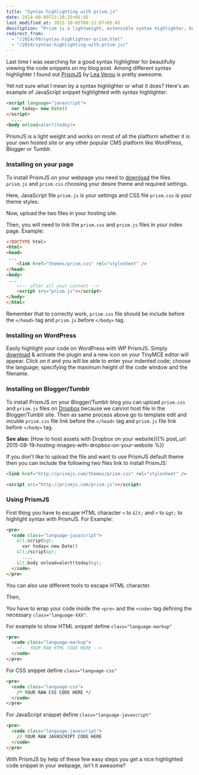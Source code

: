 ```yaml
---
title: "Syntax highlighting with prism.js"
date: 2014-09-09T13:28:25+05:45
last_modified_at: 2015-10-05T08:11:07+05:45
description: "Prism is a lightweight, extensible syntax highlighter, built with modern web standards in mind."
redirect_from:
  - "/2014/09/syntax-highlighter-prism.html"
  - "/2014/syntax-highlighting-with-prism-js/"
---
```


Last time I was searching for a good syntax highlighter for beautifully viewing the code snippets on my blog post. Among different syntax highlighter I found out <a href="http://prismjs.com" rel="nofollow">PrismJS</a> by <a href="http://lea.verou.me" rel="nofollow">Lea Verou</a> is pretty awesome.

Yet not sure what I mean by a syntax highlighter or what it does? Here's an example of JavaScript snippet highlighted with syntax highlighter:

```html
<script language="javascript">
  var today= new Date()
</script>
  ....
<body onload=alert(today)>
```

PrismJS is a light weight and works on most of all the platform whether it is your own hosted site or any other popular CMS platform like WordPress, Blogger or Tumblr.

### Installing on your page

To install PrismJS on your webpage you need to <a href="http://prismjs.com/download.html" rel="nofollow">download</a> the files `prism.js` and `prism.css` choosing your desire theme and required settings.

Here, JavaScript file `prism.js` is your settings and CSS file `prism.css` is your theme styles.

Now, upload the two files in your hosting site.

Then, you will need to link the `prism.css` and `prism.js` files in your index page. Example:

```html
<!DOCTYPE html>
<html>
<head>
 ...
    <link href="themes/prism.css" rel="stylesheet" />
</head>
<body>
 ...
    <!-- after all your content -->
    <script src="prism.js"></script>
</body>
</html>
```

Remember that to correctly work, `prism.css` file should be include before the `</head>` tag and `prism.js` before `</body>` tag.

### Installing on WordPress

Easily highlight your code on WordPress with WP PrismJS. Simply <a href="http://wordpress.org/plugins/wp-prismjs-syntax-highlighter/" rel="nofollow">download</a> & activate the plugin and a new icon on your TinyMCE editor will appear. Click on it and you will be able to enter your indented code; choose the language; specifying the maximum height of the code window and the filename.

### Installing on Blogger/Tumblr

To install PrismJS on your Blogger/Tumblr blog you can upload `prism.css` and `prism.js` files on <a href="http://www.dropbox.com/" rel="nofollow">Dropbox</a> because we cannot host file in the Blogger/Tumblr site. Then as same process above go to template edit and inculde `prism.css` file link before the `</head>` tag and `prism.js` file link before `</body>` tag.

**See also:** [How to host assets with Dropbox on your website]({% post_url 2015-08-19-hosting-images-with-dropbox-on-your-website %})

If you don't like to upload the file and want to use PrismJS default theme then you can include the following two files link to install PrismJS:

```html
<link href="http://prismjs.com/themes/prism.css" rel="stylesheet" />

<script src="http://prismjs.com/prism.js"></script>
```

### Using PrismJS

First thing you have to escape HTML character `<` to `&lt;` and `>` to `&gt;` to highlight syntax with PrismJS. For Example:

```html
<pre>
  <code class="language-javascript">
    &lt;script&gt;
      var today= new Date()
    &lt;/script&gt;
      ....
    &lt;body onload=alert(today)&gt;
  </code>
</pre>
```

You can also use different tools to escape HTML character.

Then,

You have to wrap your code inside the `<pre>` and the `<code>` tag defining the necessary `class="language-XXX"`.

For example to show HTML snippet define `class="language-markup"`

```html
<pre>
  <code class="language-markup">
    <!-- YOUR RAW HTML CODE HERE -->
  </code>
</pre>
```

For CSS snippet define `class="language-css"`

```html
<pre>
  <code class="language-css">
    /* YOUR RAW CSS CODE HERE */
  </code>
</pre>
```

For JavaScript snippet define `class="language-javascript"`

```html
<pre>
  <code class="language-javascript">
    // YOUR RAW JAVASCRIPT CODE HERE
  </code>
</pre>
```

With PrismJS by help of these few easy steps you get a nice highlighted code snippet in your webpage, isn't it awesome?

